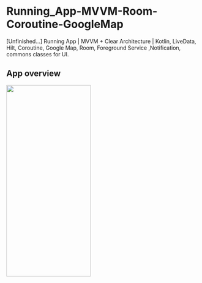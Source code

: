 # Running_App-MVVM-Room-Coroutine-GoogleMap
[Unfinished...] Running App | MVVM + Clear Architecture | Kotlin, LiveData, Hilt, Coroutine, Google Map, Room, Foreground Service ,Notification, commons classes for UI.

## App overview 
<img src="showcase.gif" width="220" height="500">
